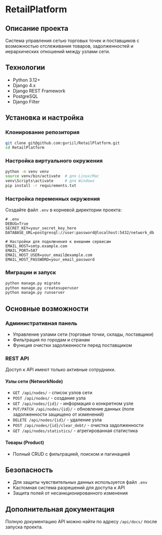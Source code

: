 # RetailPlatform

## Описание проекта

Система управления сетью торговых точек и поставщиков с возможностью отслеживания товаров, задолженностей и иерархических отношений между узлами сети.

## Технологии

- Python 3.12+
- Django 4.x
- Django REST Framework
- PostgreSQL
- Django Filter

## Установка и настройка

### Клонирование репозитория

```bash
git clone git@github.com:gvriil/RetailPlatform.git
cd RetailPlatform
```

### Настройка виртуального окружения

```bash
python -m venv venv
source venv/bin/activate  # для Linux/Mac
venv\Scripts\activate     # для Windows
pip install -r requirements.txt
```

### Настройка переменных окружения

Создайте файл `.env` в корневой директории проекта:

```
# .env
DEBUG=True
SECRET_KEY=your_secret_key_here
DATABASE_URL=postgresql://user:password@localhost:5432/network_db

# Настройки для подключения к внешним сервисам
EMAIL_HOST=smtp.example.com
EMAIL_PORT=587
EMAIL_HOST_USER=your_email@example.com
EMAIL_HOST_PASSWORD=your_email_password
```

### Миграции и запуск

```bash
python manage.py migrate
python manage.py createsuperuser
python manage.py runserver
```

## Основные возможности

### Административная панель

- Управление узлами сети (торговые точки, склады, поставщики)
- Фильтрация по городам и странам
- Функция очистки задолженности перед поставщиком

### REST API

Доступ к API имеют только активные сотрудники.

#### Узлы сети (NetworkNode)
- `GET /api/nodes/` - список узлов сети
- `POST /api/nodes/` - создание узла
- `GET /api/nodes/{id}/` - информация о конкретном узле
- `PUT/PATCH /api/nodes/{id}/` - обновление данных (поле задолженности защищено от изменений)
- `DELETE /api/nodes/{id}/` - удаление узла
- `POST /api/nodes/{id}/clear_debt/` - очистка задолженности
- `GET /api/nodes/statistics/` - агрегированная статистика

#### Товары (Product)
- Полный CRUD с фильтрацией, поиском и пагинацией

## Безопасность

- Для защиты чувствительных данных используется файл `.env`
- Кастомная система разрешений для доступа к API
- Защита полей от несанкционированного изменения

## Дополнительная документация

Полную документацию API можно найти по адресу `/api/docs/` после запуска проекта.